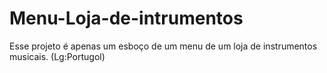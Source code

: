 # Menu-Loja-de-intrumentos
Esse projeto é apenas um esboço de um menu de um loja de instrumentos musicais. (Lg:Portugol)
